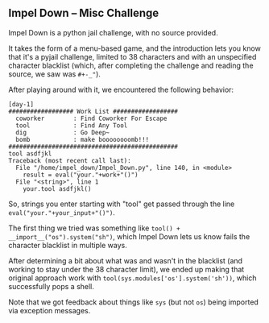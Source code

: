## Impel Down – Misc Challenge

Impel Down is a python jail challenge, with no source provided.

It takes the form of a menu-based game, and the introduction lets you know that it's a pyjail challenge, limited to 38 characters and with an unspecified character blacklist (which, after completing the challenge and reading the source, we saw was `#+-_"`).

After playing around with it, we encountered the following behavior:

```
[day-1]
################## Work List ##################
  coworker        : Find Coworker For Escape
  tool            : Find Any Tool
  dig             : Go Deep~
  bomb            : make boooooooomb!!!
###############################################
tool asdfjkl
Traceback (most recent call last):
  File "/home/impel_down/Impel_Down.py", line 140, in <module>
    result = eval("your."+work+"()")
  File "<string>", line 1
    your.tool asdfjkl()
```

So, strings you enter starting with "tool" get passed through the line `eval("your."+your_input+"()")`.

The first thing we tried was something like `tool() + __import__("os").system("sh")`, which Impel Down lets us know fails the character blacklist in multiple ways.

After determining a bit about what was and wasn't in the blacklist (and working to stay under the 38 character limit), we ended up making that original approach work with `tool(sys.modules['os'].system('sh'))`, which successfully pops a shell.

Note that we got feedback about things like `sys` (but not `os`) being imported via exception messages.
